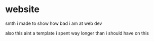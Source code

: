 # website
smth i made to show how bad i am at web dev

also this aint a template i spent way longer than i should have on this
